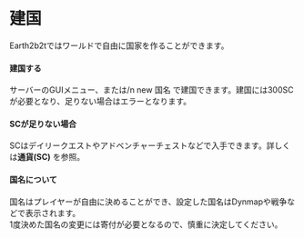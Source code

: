 # 建国
Earth2b2tではワールドで自由に国家を作ることができます。

#### 建国する  

サーバーのGUIメニュー、または/n new 国名 で建国できます。建国には300SCが必要となり、足りない場合はエラーとなります。

#### SCが足りない場合  

SCはデイリークエストやアドベンチャーチェストなどで入手できます。詳しくは**通貨(SC)** を参照。

#### 国名について  

国名はプレイヤーが自由に決めることができ、設定した国名はDynmapや戦争などで表示されます。  
1度決めた国名の変更には寄付が必要となるので、慎重に決定してください。

